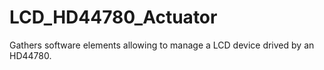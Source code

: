 # LCD_HD44780_Actuator
Gathers software elements allowing to manage a LCD device drived by an HD44780.
